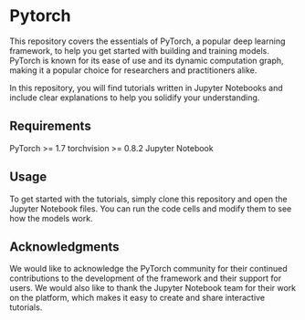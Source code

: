 # Pytorch

This repository covers the essentials of PyTorch, a popular deep learning framework, to help you get started with building and training models. PyTorch is known for its ease of use and its dynamic computation graph, making it a popular choice for researchers and practitioners alike.

In this repository, you will find tutorials written in Jupyter Notebooks and include clear explanations to help you solidify your understanding.

## Requirements
PyTorch >= 1.7
torchvision >= 0.8.2
Jupyter Notebook

## Usage
To get started with the tutorials, simply clone this repository and open the Jupyter Notebook files. You can run the code cells and modify them to see how the models work.

## Acknowledgments
We would like to acknowledge the PyTorch community for their continued contributions to the development of the framework and their support for users. We would also like to thank the Jupyter Notebook team for their work on the platform, which makes it easy to create and share interactive tutorials.
